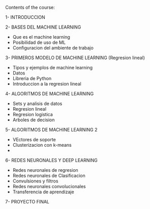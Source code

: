 Contents of the course: 

1- INTRODUCCION 

2- BASES DEL MACHINE LEARNING 
  - Que es el machine learning
  - Posibilidad de uso de ML
  - Configuracion del ambiente de trabajo

3- PRIMEROS MODELO DE MACHINE LEARNING (Regresion lineal) 
  - Tipos y ejemplos de machine learning
  - Datos
  - Libreria de Python
  - Introduccion a la regresion lineal

4- ALGORITMOS DE MACHINE LEARNING 
  - Sets y analisis de datos
  - Regresion lineal
  - Regresion logistica
  - Arboles de decision

5- ALGORITMOS DE MACHINE LEARNING 2
  - VEctores de soporte
  - Clusterizacion con k-means
  - 
6- REDES NEURONALES Y DEEP LEARNING
  - Redes neuronales de regresion
  - Redes neuronales de Clasificacion
  - Convulsiones y filtros
  - Redes neuronales convolucionales
  - Transferencia de aprendizaje

7- PROYECTO FINAL 
